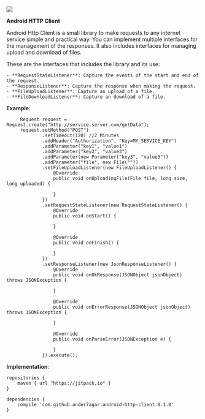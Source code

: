 [![](https://jitpack.io/v/ander7agar/android-http-client.svg)](https://jitpack.io/#ander7agar/android-http-client)

**Android HTTP Client**

Android Http Client is a small library to make requests to any internet service simple and practical way.
You can implement multiple interfaces for the management of the responses. It also includes interfaces
for managing upload and download of files.

These are the interfaces that includes the library and its use:

    - **RequestStateListener**: Capture the events of the start and end of the request.
    - **ResponseListener**: Capture the response when making the request.
    - **FileUploadListener**: Capture an upload of a file.
    - **FileDownloadListener**: Capture an download of a file.

**Example**:

         Request request = Request.create("http://service.server.com/getData");
         request.setMethod("POST")
                 .setTimeout(120) //2 Minutes
                 .addHeader("Authorization", "Key=MY_SERVICE_KEY")
                 .addParameter("key1", "value1")
                 .addParameter("key2", "value3")
                 .addParameter(new Parameter("key3", "value3"))
                 .addParameter("file", new File(""))
                 .setFileUploadListener(new FileUploadListener() {
                     @Override
                     public void onUploadingFile(File file, long size, long uploaded) {

                     }
                 })
                 .setRequestStateListener(new RequestStateListener() {
                     @Override
                     public void onStart() {

                     }

                     @Override
                     public void onFinish() {

                     }
                 })
                 .setResponseListener(new JsonResponseListener() {
                     @Override
                     public void onOkResponse(JSONObject jsonObject) throws JSONException {

                     }

                     @Override
                     public void onErrorResponse(JSONObject jsonObject) throws JSONException {

                     }

                     @Override
                     public void onParseError(JSONException e) {

                     }
                 }).execute();

**Implementation**:

    repositories {
        maven { url "https://jitpack.io" }
    }

    dependencies {
        compile 'com.github.ander7agar:android-http-client:0.1.0'
    }